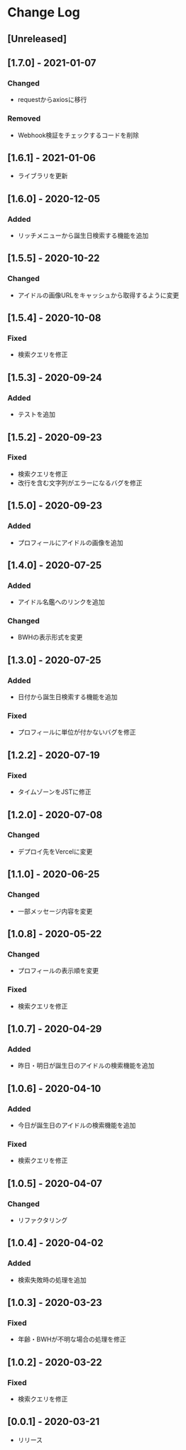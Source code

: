 # Change Log

## [Unreleased]

## [1.7.0] - 2021-01-07
### Changed
- requestからaxiosに移行
### Removed
- Webhook検証をチェックするコードを削除

## [1.6.1] - 2021-01-06
- ライブラリを更新

## [1.6.0] - 2020-12-05
### Added
- リッチメニューから誕生日検索する機能を追加

## [1.5.5] - 2020-10-22
### Changed
- アイドルの画像URLをキャッシュから取得するように変更

## [1.5.4] - 2020-10-08
### Fixed
- 検索クエリを修正

## [1.5.3] - 2020-09-24
### Added
- テストを追加

## [1.5.2] - 2020-09-23
### Fixed
- 検索クエリを修正
- 改行を含む文字列がエラーになるバグを修正

## [1.5.0] - 2020-09-23
### Added
- プロフィールにアイドルの画像を追加

## [1.4.0] - 2020-07-25
### Added
- アイドル名鑑へのリンクを追加
### Changed
- BWHの表示形式を変更

## [1.3.0] - 2020-07-25
### Added
- 日付から誕生日検索する機能を追加
### Fixed
- プロフィールに単位が付かないバグを修正

## [1.2.2] - 2020-07-19
### Fixed
- タイムゾーンをJSTに修正

## [1.2.0] - 2020-07-08
### Changed
- デプロイ先をVercelに変更

## [1.1.0] - 2020-06-25
### Changed
- 一部メッセージ内容を変更

## [1.0.8] - 2020-05-22
### Changed
- プロフィールの表示順を変更
### Fixed
- 検索クエリを修正

## [1.0.7] - 2020-04-29
### Added
- 昨日・明日が誕生日のアイドルの検索機能を追加

## [1.0.6] - 2020-04-10
### Added
- 今日が誕生日のアイドルの検索機能を追加
### Fixed
- 検索クエリを修正

## [1.0.5] - 2020-04-07
### Changed
- リファクタリング

## [1.0.4] - 2020-04-02
### Added
- 検索失敗時の処理を追加

## [1.0.3] - 2020-03-23
### Fixed
- 年齢・BWHが不明な場合の処理を修正

## [1.0.2] - 2020-03-22
### Fixed
- 検索クエリを修正

## [0.0.1] - 2020-03-21
- リリース
